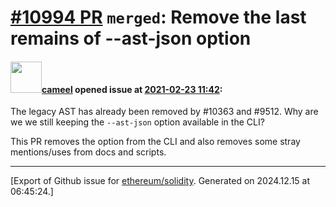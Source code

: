 # [\#10994 PR](https://github.com/ethereum/solidity/pull/10994) `merged`: Remove the last remains of --ast-json option

#### <img src="https://avatars.githubusercontent.com/u/137030?v=4" width="50">[cameel](https://github.com/cameel) opened issue at [2021-02-23 11:42](https://github.com/ethereum/solidity/pull/10994):

The legacy AST has already been removed by #10363 and #9512. Why are we we still keeping the `--ast-json` option available in the CLI?

This PR removes the option from the CLI and also removes some stray mentions/uses from docs and scripts.




-------------------------------------------------------------------------------



[Export of Github issue for [ethereum/solidity](https://github.com/ethereum/solidity). Generated on 2024.12.15 at 06:45:24.]
